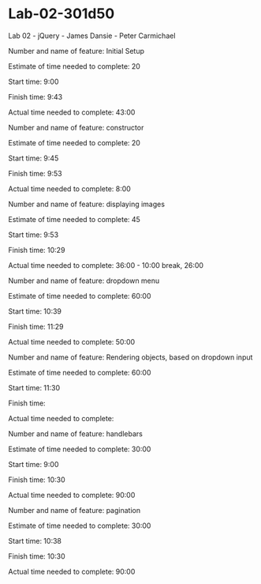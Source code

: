 # Lab-02-301d50
Lab 02 - jQuery - James Dansie - Peter Carmichael


Number and name of feature: Initial Setup

Estimate of time needed to complete: 20

Start time: 9:00

Finish time: 9:43

Actual time needed to complete: 43:00

<!-- ------------------------------------------- -->

Number and name of feature: constructor

Estimate of time needed to complete: 20

Start time: 9:45

Finish time: 9:53

Actual time needed to complete: 8:00

<!-- ------------------------------------------- -->

Number and name of feature: displaying images

Estimate of time needed to complete: 45

Start time: 9:53

Finish time: 10:29

Actual time needed to complete: 36:00 - 10:00 break, 26:00

<!-- ------------------------------------------- -->

Number and name of feature: dropdown menu

Estimate of time needed to complete: 60:00

Start time: 10:39

Finish time: 11:29

Actual time needed to complete: 50:00

<!-- ------------------------------------------- -->

Number and name of feature: Rendering objects, based on dropdown input

Estimate of time needed to complete: 60:00

Start time: 11:30

Finish time:

Actual time needed to complete:

<!-- ------------------------------------------- -->

Number and name of feature: handlebars

Estimate of time needed to complete: 30:00

Start time: 9:00

Finish time: 10:30

Actual time needed to complete: 90:00


<!-- ------------------------------------------- -->

Number and name of feature: pagination

Estimate of time needed to complete: 30:00

Start time: 10:38

Finish time: 10:30

Actual time needed to complete: 90:00




